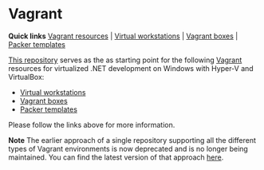 # Vagrant

<!-- TODOs
migrate todos

provisioner samples
samples with defaults / overrides (yaml)
update docs
vagrant defaults into each class
vagrant version to conf
vagrant MULTIPLE deployments in single file?
vagrant environment to name stack service (component) env local
ruby modules / namespaces - sources to e.g. Vagrant from Vagrantfile, Berkshelf from Berksfile
check with vbox
hostmanager check (dhcp network - check with vbox)
back to private networks
core vagrantcomponent / vagrantbuilder
split vagrant file across core / compute / etc
vagrant option to set hostname (e.g. clusters)
vagrant memory hyperv allow from to
yaml version / document separator
rb extensions as vagrant plugin?
vagrant berkshelf eliminate
vagrant yml remove duplication
-->

**Quick links** [Vagrant resources] | [Virtual workstations] | [Vagrant boxes] | [Packer templates]  

[This repository][Vagrant resources] serves as the as starting point for the following [Vagrant] resources for virtualized .NET development on Windows with Hyper-V and VirtualBox:

* [Virtual workstations]
* [Vagrant boxes]
* [Packer templates]

Please follow the links above for more information.

[Vagrant]: https://www.vagrantup.com/

[Vagrant resources]: https://github.com/gusztavvargadr/vagrant
[Virtual workstations]: https://github.com/gusztavvargadr/workstations
[Vagrant boxes]: https://atlas.hashicorp.com/gusztavvargadr
[Packer templates]: https://github.com/gusztavvargadr/packer

**Note** The earlier approach of a single repository supporting all the different types of Vagrant environments is now deprecated and is no longer being maintained. You can find the latest version of that approach [here][Deprecated].

[Deprecated]: https://github.com/gusztavvargadr/vagrant/tree/0.1.0
